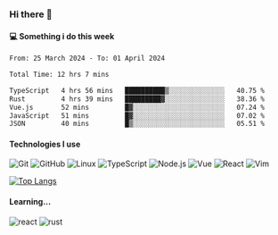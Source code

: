 ### Hi there 👋

#### 💻 Something i do this week

<!--START_SECTION:waka-->

```txt
From: 25 March 2024 - To: 01 April 2024

Total Time: 12 hrs 7 mins

TypeScript   4 hrs 56 mins   ██████████▒░░░░░░░░░░░░░░   40.75 %
Rust         4 hrs 39 mins   █████████▓░░░░░░░░░░░░░░░   38.36 %
Vue.js       52 mins         █▓░░░░░░░░░░░░░░░░░░░░░░░   07.24 %
JavaScript   51 mins         █▓░░░░░░░░░░░░░░░░░░░░░░░   07.02 %
JSON         40 mins         █▒░░░░░░░░░░░░░░░░░░░░░░░   05.51 %
```

<!--END_SECTION:waka-->


#### Technologies I use
![Git](https://img.shields.io/badge/-Git-222222?style=flat&logo=git&logoColor=F05032)
![GitHub](https://img.shields.io/badge/-GitHub-181717?style=flat&logo=github)
![Linux](https://img.shields.io/badge/-Linux-222222?style=flat&logo=linux&logoColor=FCC624)
![TypeScript](https://img.shields.io/badge/-TypeScript-000000?style=flat&logo=typescript)
![Node.js](https://img.shields.io/badge/-Node.js-222222?style=flat&logo=node.js&logoColor=339933)
![Vue](https://img.shields.io/badge/-Vue-222222?style=flat&logo=Vue.js&logoColor=4FC08D)
![React](https://img.shields.io/badge/-React-222222?style=flat&logo=React&logoColor=blue)
![Vim](https://img.shields.io/badge/-Vim-222222?style=flat&logo=Vim&logoColor=green)

[![Top Langs](https://github-readme-stats.vercel.app/api/top-langs/?username=GodlessLiu&layout=compact)](https://github.com/anuraghazra/github-readme-stats)
#### Learning...
![react](https://img.shields.io/badge/react-18-blue.svg)
![rust](https://img.shields.io/badge/rust-yellow.svg)
